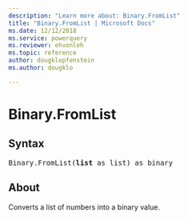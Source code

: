 ```yaml
---
description: "Learn more about: Binary.FromList"
title: "Binary.FromList | Microsoft Docs"
ms.date: 12/12/2018
ms.service: powerquery
ms.reviewer: ehvonleh
ms.topic: reference
author: dougklopfenstein
ms.author: dougklo

---
```

# Binary.FromList

## Syntax

<pre>
Binary.FromList(<b>list</b> as list) as binary
</pre>

## About

Converts a list of numbers into a binary value.
